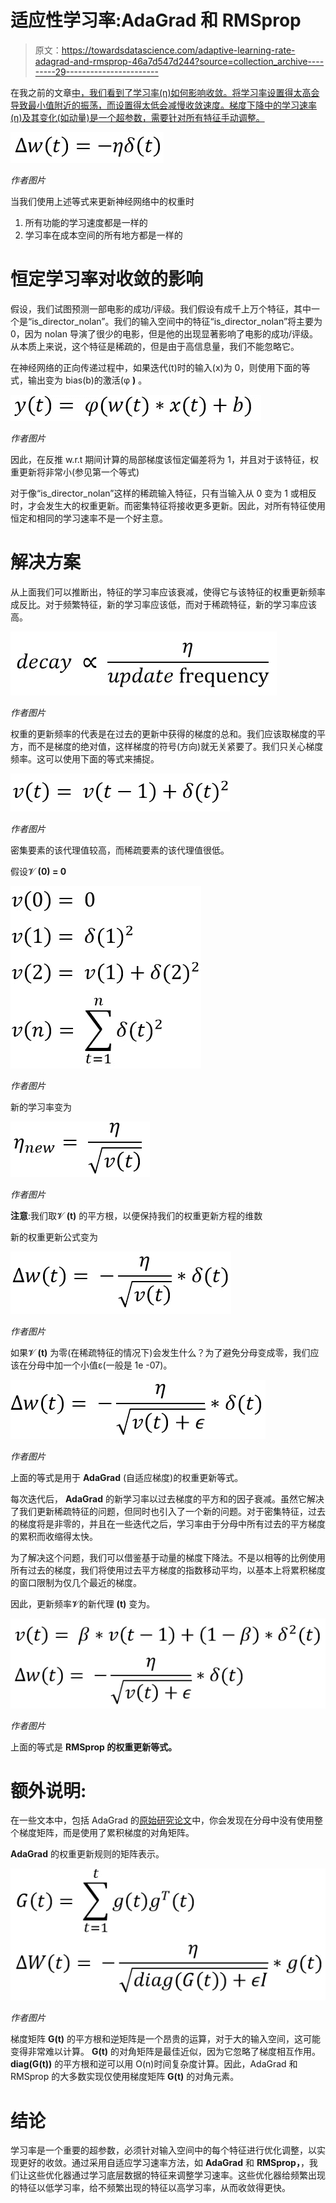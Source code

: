 # 适应性学习率:AdaGrad 和 RMSprop

> 原文：<https://towardsdatascience.com/adaptive-learning-rate-adagrad-and-rmsprop-46a7d547d244?source=collection_archive---------29----------------------->

在我之前的文章[中，我们看到了学习率(η)如何影响收敛。将学习率设置得太高会导致最小值附近的振荡，而设置得太低会减慢收敛速度。梯度下降中的学习速率(η)及其变化(如动量)是一个超参数，需要针对所有特征手动调整。](https://medium.com/swlh/gradient-descent-with-momentum-59420f626c8f)

![](img/c4c347437eb3894d8ceae5d654fd76ee.png)

*作者图片*

当我们使用上述等式来更新神经网络中的权重时

1.  所有功能的学习速度都是一样的
2.  学习率在成本空间的所有地方都是一样的

# **恒定学习率对收敛的影响**

假设，我们试图预测一部电影的成功/评级。我们假设有成千上万个特征，其中一个是“is_director_nolan”。我们的输入空间中的特征“is_director_nolan”将主要为 0，因为 nolan 导演了很少的电影，但是他的出现显著影响了电影的成功/评级。从本质上来说，这个特征是稀疏的，但是由于高信息量，我们不能忽略它。

在神经网络的正向传递过程中，如果迭代(t)时的输入(x)为 0，则使用下面的等式，输出变为 bias(b)的激活(φ **)** 。

![](img/d3eaae5526f0f3da9f34a471b31efb44.png)

*作者图片*

因此，在反推 w.r.t 期间计算的局部梯度该恒定偏差将为 1，并且对于该特征，权重更新将非常小(参见第一个等式)

对于像“is_director_nolan”这样的稀疏输入特征，只有当输入从 0 变为 1 或相反时，才会发生大的权重更新。而密集特征将接收更多更新。因此，对所有特征使用恒定和相同的学习速率不是一个好主意。

# **解决方案**

从上面我们可以推断出，特征的学习率应该衰减，使得它与该特征的权重更新频率成反比。对于频繁特征，新的学习率应该低，而对于稀疏特征，新的学习率应该高。

![](img/f60c2031ac7ee5319beb0fcb2ec3db11.png)

*作者图片*

权重的更新频率的代表是在过去的更新中获得的梯度的总和。我们应该取梯度的平方，而不是梯度的绝对值，这样梯度的符号(方向)就无关紧要了。我们只关心梯度频率。这可以使用下面的等式来捕捉。

![](img/a95201945db2131436387913ae72f9ef.png)

*作者图片*

密集要素的该代理值较高，而稀疏要素的该代理值很低。

假设𝓥 **(0) = 0**

![](img/982c2e21379ea5d33c0d8fff53f0c4f8.png)

*作者图片*

新的学习率变为

![](img/7c2d058713f72273e6bbf8e4e43a3fbb.png)

*作者图片*

**注意**:我们取𝓥 **(t)** 的平方根，以便保持我们的权重更新方程的维数

新的权重更新公式变为

![](img/a8c450774d93fb3ab0dd859b71f3f015.png)

*作者图片*

如果𝓥 **(t)** 为零(在稀疏特征的情况下)会发生什么？为了避免分母变成零，我们应该在分母中加一个小值ε(一般是 1e -07)。

![](img/5222cc79b68cd03f9dbcd6d30738586f.png)

*作者图片*

上面的等式是用于 **AdaGrad** (自适应梯度)的权重更新等式。

每次迭代后， **AdaGrad** 的新学习率以过去梯度的平方和的因子衰减。虽然它解决了我们更新稀疏特征的问题，但同时也引入了一个新的问题。对于密集特征，过去的梯度将是非零的，并且在一些迭代之后，学习率由于分母中所有过去的平方梯度的累积而收缩得太快。

为了解决这个问题，我们可以借鉴基于动量的梯度下降法。不是以相等的比例使用所有过去的梯度，我们将使用过去平方梯度的指数移动平均，以基本上将累积梯度的窗口限制为仅几个最近的梯度。

因此，更新频率𝓥的新代理 **(t)** 变为。

![](img/d5b2db1c2abb501b2c1693f17f719e27.png)

*作者图片*

上面的等式是 **RMSprop 的权重更新等式。**

# **额外说明**:

在一些文本中，包括 AdaGrad 的[原始研究论文](https://www.jmlr.org/papers/volume12/duchi11a/duchi11a.pdf)中，你会发现在分母中没有使用整个梯度矩阵，而是使用了累积梯度的对角矩阵。

**AdaGrad** 的权重更新规则的矩阵表示。

![](img/1251ca3c6cdc4d9515e1a2c5bde4f8e2.png)

*作者图片*

梯度矩阵 **G(t)** 的平方根和逆矩阵是一个昂贵的运算，对于大的输入空间，这可能变得非常难以计算。 **G(t)** 的对角矩阵是最佳近似，因为它忽略了梯度相互作用。 **diag(G(t))** 的平方根和逆可以用 O(n)时间复杂度计算。因此，AdaGrad 和 RMSprop 的大多数实现仅使用梯度矩阵 **G(t)** 的对角元素。

# **结论**

学习率是一个重要的超参数，必须针对输入空间中的每个特征进行优化调整，以实现更好的收敛。通过采用自适应学习速率方法，如 **AdaGrad** 和 **RMSprop，**，我们让这些优化器通过学习底层数据的特征来调整学习速率。这些优化器给频繁出现的特征以低学习率，给不频繁出现的特征以高学习率，从而收敛得更快。